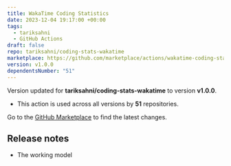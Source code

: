 ```yaml
---
title: WakaTime Coding Statistics
date: 2023-12-04 19:17:00 +00:00
tags:
  - tariksahni
  - GitHub Actions
draft: false
repo: tariksahni/coding-stats-wakatime
marketplace: https://github.com/marketplace/actions/wakatime-coding-statistics
version: v1.0.0
dependentsNumber: "51"
---
```



Version updated for **tariksahni/coding-stats-wakatime** to version **v1.0.0**.
- This action is used across all versions by **51** repositories.

Go to the [GitHub Marketplace](https://github.com/marketplace/actions/wakatime-coding-statistics) to find the latest changes.

## Release notes

* The working model
